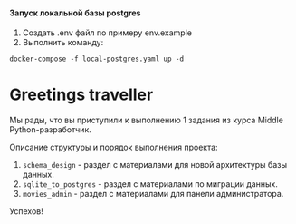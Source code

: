 #### Запуск локальной базы postgres
1) Создать .env файл по примеру env.example
2) Выполнить команду:

````
docker-compose -f local-postgres.yaml up -d
````
  




# Greetings traveller

Мы рады, что вы приступили к выполнению 1 задания из курса Middle Python-разработчик.
 
Описание структуры и порядок выполнения проекта:
1. `schema_design` - раздел c материалами для новой архитектуры базы данных.
2. `sqlite_to_postgres` - раздел с материалами по миграции данных.
3. `movies_admin` - раздел с материалами для панели администратора.

Успехов!
